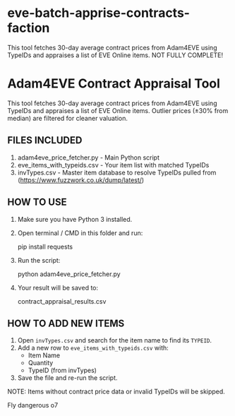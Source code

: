# eve-batch-apprise-contracts-faction
This tool fetches 30-day average contract prices from Adam4EVE using TypeIDs and appraises a list of EVE Online items. NOT FULLY COMPLETE!



Adam4EVE Contract Appraisal Tool
================================

This tool fetches 30-day average contract prices from Adam4EVE using TypeIDs
and appraises a list of EVE Online items. Outlier prices (±30% from median)
are filtered for cleaner valuation.

FILES INCLUDED
--------------
1. adam4eve_price_fetcher.py          - Main Python script
2. eve_items_with_typeids.csv         - Your item list with matched TypeIDs
3. invTypes.csv                       - Master item database to resolve TypeIDs pulled from (https://www.fuzzwork.co.uk/dump/latest/)

HOW TO USE
----------
1. Make sure you have Python 3 installed.
2. Open terminal / CMD in this folder and run:

    pip install requests

3. Run the script:

    python adam4eve_price_fetcher.py

4. Your result will be saved to:

    contract_appraisal_results.csv

HOW TO ADD NEW ITEMS
---------------------
1. Open `invTypes.csv` and search for the item name to find its `TYPEID`.
2. Add a new row to `eve_items_with_typeids.csv` with:
   - Item Name
   - Quantity
   - TypeID (from invTypes)
3. Save the file and re-run the script.

NOTE: Items without contract price data or invalid TypeIDs will be skipped.

Fly dangerous o7
